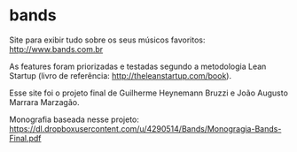 bands
=====

Site para exibir tudo sobre os seus músicos favoritos: http://www.bands.com.br

As features foram priorizadas e testadas segundo a metodologia Lean Startup (livro de referência: http://theleanstartup.com/book).

Esse site foi o projeto final de Guilherme Heynemann Bruzzi e João Augusto Marrara Marzagão.

Monografia baseada nesse projeto: https://dl.dropboxusercontent.com/u/4290514/Bands/Monogragia-Bands-Final.pdf
